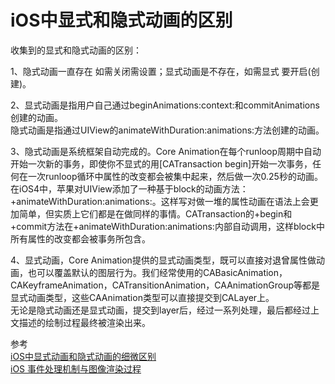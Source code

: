 # iOS中显式和隐式动画的区别



收集到的显式和隐式动画的区别：

1、隐式动画一直存在 如需关闭需设置；显式动画是不存在，如需显式 要开启\(创建\)。

2、显式动画是指用户自己通过beginAnimations:context:和commitAnimations创建的动画。  
隐式动画是指通过UIView的animateWithDuration:animations:方法创建的动画。

3、隐式动画是系统框架自动完成的。Core Animation在每个runloop周期中自动开始一次新的事务，即使你不显式的用\[CATransaction begin\]开始一次事务，任何在一次runloop循环中属性的改变都会被集中起来，然后做一次0.25秒的动画。在iOS4中，苹果对UIView添加了一种基于block的动画方法：+animateWithDuration:animations:。这样写对做一堆的属性动画在语法上会更加简单，但实质上它们都是在做同样的事情。CATransaction的+begin和+commit方法在+animateWithDuration:animations:内部自动调用，这样block中所有属性的改变都会被事务所包含。

4、显式动画，Core Animation提供的显式动画类型，既可以直接对退曾属性做动画，也可以覆盖默认的图层行为。我们经常使用的CABasicAnimation，CAKeyframeAnimation，CATransitionAnimation，CAAnimationGroup等都是显式动画类型，这些CAAnimation类型可以直接提交到CALayer上。  
无论是隐式动画还是显式动画，提交到layer后，经过一系列处理，最后都经过上文描述的绘制过程最终被渲染出来。

参考  
[iOS中显式动画和隐式动画的细微区别](https://www.jianshu.com/p/e9ca22048666)  
[iOS 事件处理机制与图像渲染过程](https://www.jianshu.com/p/247bed8672da)

